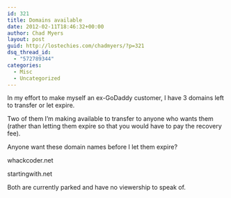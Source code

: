```yaml
---
id: 321
title: Domains available
date: 2012-02-11T18:46:32+00:00
author: Chad Myers
layout: post
guid: http://lostechies.com/chadmyers/?p=321
dsq_thread_id:
  - "572789344"
categories:
  - Misc
  - Uncategorized
---
```

In my effort to make myself an ex-GoDaddy customer, I have 3 domains left to transfer or let expire.

Two of them I&#8217;m making available to transfer to anyone who wants them (rather than letting them expire so that you would have to pay the recovery fee).

Anyone want these domain names before I let them expire?

whackcoder.net

startingwith.net

Both are currently parked and have no viewership to speak of.